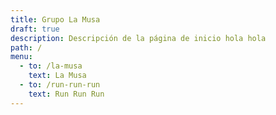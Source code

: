 ```yaml
---
title: Grupo La Musa
draft: true
description: Descripción de la página de inicio hola hola
path: /
menu:
  - to: /la-musa
    text: La Musa
  - to: /run-run-run
    text: Run Run Run
---
```

